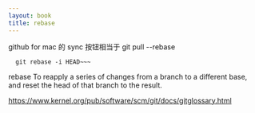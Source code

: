 ```yaml
---
layout: book
title: rebase
---
```


github for mac 的 sync 按钮相当于 git pull --rebase

      git rebase -i HEAD~~~


rebase
To reapply a series of changes from a branch to a different base, and reset the head of that branch to the result.

https://www.kernel.org/pub/software/scm/git/docs/gitglossary.html

